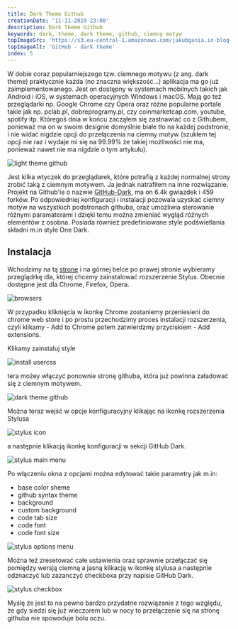 ```yaml
---
title: Dark Theme Github
creationDate: '11-11-2019 23:00'
description: Dark Theme Github
keywords: dark, theme, dark theme, github, ciemny motyw
topImageSrc: 'https://s3.eu-central-1.amazonaws.com/jakubgania.io-blog-data/11-11-2019-dark-theme-github/top-image.png'
topImageAlt: 'GitHub - dark theme'
index: 5
---
```


W dobie coraz popularniejszego tzw. ciemnego motywu (z ang. dark theme) praktycznie 
każda (no znaczna większość...) aplikacja ma go już zaimplementowanego.
Jest on dostępny w systemach mobilnych takich jak Android i iOS, w systemach
operacyjnych Windows i macOS. Mają go też przeglądarki np. Google Chrome czy Opera
oraz różne popularne portale takie jak np. pclab.pl, dobreprogramy.pl, czy
coinmarketcap.com, youtube, spotify itp. Któregoś dnia w końcu zacząłem się
zastnawiać co z Githubem, ponieważ ma on w swoim designie domyślnie białe tło na
każdej podstronie, i nie widać nigdzie opcji do przełączenia na ciemny motyw
(szukłem tej opcji nie raz i wydaje mi się na 99.99% że takiej możliwości nie ma,
ponieważ nawet nie ma nigdzie o tym artykułu).

![light theme github](https://s3.eu-central-1.amazonaws.com/jakubgania.io-blog-data/11-11-2019-dark-theme-github/light-theme-github.PNG)

Jest kilka wtyczek do przeglądarek,
które potrafią z każdej normalnej strony zrobić taką z ciemnym motywem.
Ja jednak natrafiłem na inne rozwiązanie. Projekt na Github'ie o nazwie
[GitHub-Dark](https://github.com/StylishThemes/GitHub-Dark), ma on 6.4k gwiazdek
i 459 forków. Po odpowiedniej konfiguracji i instalacji pozowala uzyskać ciemny
motyw na wszystkich podstronach githuba, oraz umożliwia sterowanie różnymi
paramaterami i dzięki temu można zmieniać wygląd różnych elementów z osobna.
Posiada również predefiniowane style podświetlania składni m.in style One Dark.

## Instalacja

Wchodzimy na tą [stronę](https://add0n.com/stylus.html) i na górnej belce po prawej
stronie wybieramy przeglądrkę dla, której chcemy zainstalować rozszerzenie Stylus.
Obecnie dostępne jest dla Chrome, Firefox, Opera.

![browsers](https://s3.eu-central-1.amazonaws.com/jakubgania.io-blog-data/11-11-2019-dark-theme-github/browsers.PNG)

W przypadku kliknięcia w ikonkę Chrome zostaniemy przeniesieni do chrome web store
i po prostu przechodzimy proces instalacji rozszerzenia, czyli klikamy -
Add to Chrome potem zatwierdzmy przyciskiem - Add extensions.

Klikamy zainstaluj style

![install usercss](https://s3.eu-central-1.amazonaws.com/jakubgania.io-blog-data/11-11-2019-dark-theme-github/install-usercss.PNG)

tera możey włączyć ponownie stronę githuba, która już powinna załadować się z
ciemnym motywem.

![dark theme github](https://s3.eu-central-1.amazonaws.com/jakubgania.io-blog-data/11-11-2019-dark-theme-github/dark-theme-github.PNG)

Można teraz wejść w opcje konfiguracyjny klikając na ikonkę rozszerzenia Stylusa

![stylus icon](https://s3.eu-central-1.amazonaws.com/jakubgania.io-blog-data/11-11-2019-dark-theme-github/stylus-icon.PNG)

a następnie klikacją ikonkę konfiguracji w sekcji GitHub Dark.

![stylus main menu](https://s3.eu-central-1.amazonaws.com/jakubgania.io-blog-data/11-11-2019-dark-theme-github/stylus-main-menu.PNG)

Po włączeniu okna z opcjami można edytować takie parametry jak m.in:

- base color sheme
- github syntax theme
- background
- custom background
- code tab size
- code font
- code font size

![stylus options menu](https://s3.eu-central-1.amazonaws.com/jakubgania.io-blog-data/11-11-2019-dark-theme-github/stylus-options-menu.PNG)

Można też zresetować całe ustawienia oraz sprawnie przełączać
się pomiędzy wersją ciemną a jasną klikacją w ikonkę stylusa a następnie
odznaczyć lub zazanczyć checkboxa przy napisie GitHub Dark.

![stylus checkbox](https://s3.eu-central-1.amazonaws.com/jakubgania.io-blog-data/11-11-2019-dark-theme-github/stylus-checkbox.PNG)

Myślę że jest to na pewno bardzo przydatne rozwiązanie z tego względu, że gdy
siedzi się już wieczorem lub w nocy to przełączenie się na stronę githuba nie 
spowoduje bólu oczu. 